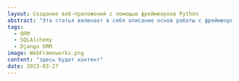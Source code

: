 ```yaml
---
layout: Создание веб-приложений с помощью фреймворков Python
abstract: "Эта статья включает в себя описание основ работы с фреймворками Python, таких как Flask или Django, и создание веб-приложений с их помощью"
tags: 
  - ORM
  - SQLAlchemy
  - Django ORM
image: WebFrameworks.png
content: "здесь будет контент"
date: 2023-03-27
---
```

